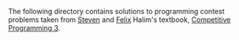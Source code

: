 The following directory contains solutions to programming contest problems
taken from [Steven](http://www.comp.nus.edu.sg/~stevenha/ ) and
[Felix](http://felix-halim.net/) Halim's textbook,
[Competitive Programming 3](https://cpbook.net/). 
